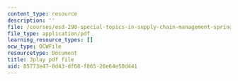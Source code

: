 ```yaml
---
content_type: resource
description: ''
file: /courses/esd-290-special-topics-in-supply-chain-management-spring-2005/85773e470d43df68f86526e64e50d441_YS-o3X0tazU.pdf
file_type: application/pdf
learning_resource_types: []
ocw_type: OCWFile
resourcetype: Document
title: 3play pdf file
uid: 85773e47-0d43-df68-f865-26e64e50d441
---
```

